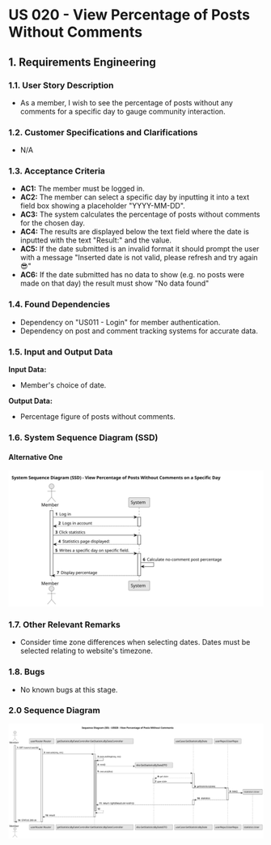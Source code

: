 # US 020 - View Percentage of Posts Without Comments

## 1. Requirements Engineering

### 1.1. User Story Description

- As a member, I wish to see the percentage of posts without any comments for a specific day to gauge community interaction.

### 1.2. Customer Specifications and Clarifications

- N/A

### 1.3. Acceptance Criteria

- **AC1:** The member must be logged in.
- **AC2:** The member can select a specific day by inputting it into a text field box showing a placeholder "YYYY-MM-DD".
- **AC3:** The system calculates the percentage of posts without comments for the chosen day.
- **AC4:** The results are displayed below the text field where the date is inputted with the text "Result:" and the value.
- **AC5:** If the date submitted is an invalid format it should prompt the user with a message "Inserted date is not valid, please refresh and try again 😎"
- **AC6:** If the date submitted has no data to show (e.g. no posts were made on that day) the result must show "No data found" 

### 1.4. Found Dependencies

- Dependency on "US011 - Login" for member authentication.
- Dependency on post and comment tracking systems for accurate data.

### 1.5. Input and Output Data

**Input Data:**

- Member's choice of date.

**Output Data:**

- Percentage figure of posts without comments.

### 1.6. System Sequence Diagram (SSD)

#### Alternative One

![SSD - Alternative One](svg/us020-ssd-alternative-1.svg)

### 1.7. Other Relevant Remarks

- Consider time zone differences when selecting dates. Dates must be selected relating to website's timezone.

### 1.8. Bugs

- No known bugs at this stage.

### 2.0 Sequence Diagram

![Sequence Diagram](../03.sequence-diagram/us020_PercentagePostsWithoutComments.svg)
